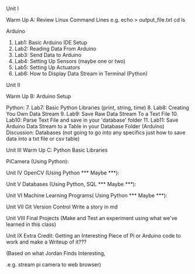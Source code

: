 Unit I

Warm Up A: 
	Review Linux Command Lines
		e.g.
		echo > output_file.txt
		cd 
		ls
		
	
Arduino
1. Lab1: Basic Arduino IDE Setup
2. Lab2: Reading Data From Arduino
3. Lab3: Send Data to Arduino
4. Lab4: Setting Up Sensors (maybe one or two)
5. Lab5: Setting Up Actuators 
6. Lab6: How to Display Data Stream in Terminal (Python)

Unit II

Warm Up B: Arduino Setup

Python:
7. Lab7: Basic Python Libraries (print, string, time)
8. Lab8: Creating You Own Data Stream
9. Lab9: Save Raw Data Stream To a Text File
10. Lab10: Parse Text File and save in your 'database' folder
11. Lab11:  Save Arduino Data Stream to a Table in your Database Folder (Arduino)
Discussion: Databases 
(not going to go into any specifics just how to save data into a txt file or csv table)

Unit III
Warm Up C: Python Basic Libraries

PiCamera (Using Python):

Unit IV
OpenCV (Using Python *** Maybe ***):

Unit V
Databases (Using Python, SQL *** Maybe ***):

Unit VI
Machine Learning Programs( Using Python *** Maybe ***):

Unit VII
Git Version Control
	Write a story in md

Unit VIII
Final Projects (Make and Test an experiment using what we've learned in this class)

Unit IX
Extra Credit: Getting an Interesting Piece of Pi or Arduino code to work and make a Writeup of it???

(Based on what Jordan Finds Interesting,

.e.g. stream pi camera to web browser)



